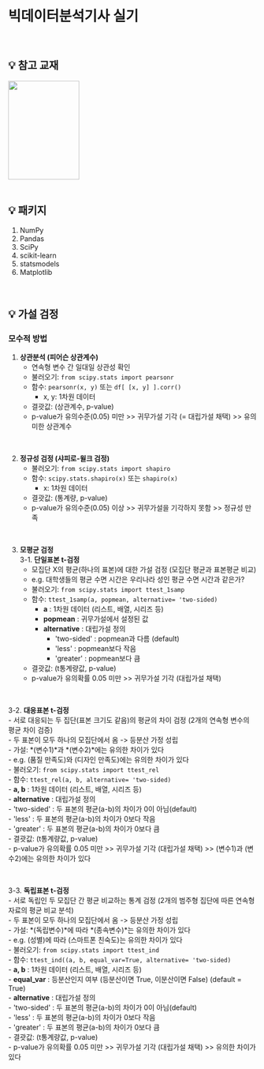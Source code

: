 # 빅데이터분석기사 실기

<br>

## 💡 참고 교재

<div>
  <a href="https://www.dataedu.kr/">
    <img src="https://contents.kyobobook.co.kr/sih/fit-in/458x0/pdt/9791197889509.jpg" width="144px" height="200px">
  </a>
</div>

<br>

## 💡 패키지
1. NumPy
2. Pandas
3. SciPy
4. scikit-learn
5. statsmodels
6. Matplotlib

<br>

## 💡 가설 검정

### 모수적 방법
1. **상관분석 (피어슨 상관계수)**
   - 연속형 변수 간 일대일 상관성 확인
   - 불러오기: ```from scipy.stats import pearsonr```
   - 함수: ```pearsonr(x, y)``` 또는 ```df[ [x, y] ].corr()```
     - x, y: 1차원 데이터
   - 결괏값: (상관계수, p-value)
   - p-value가 유의수준(0.05) 미만 >> 귀무가설 기각 (= 대립가설 채택) >> 유의미한 상관계수

<br>

2. **정규성 검정 (샤피로-윌크 검정)**
   - 불러오기: ```from scipy.stats import shapiro```
   - 함수: ```scipy.stats.shapiro(x)``` 또는 ```shapiro(x)```
     - x: 1차원 데이터
   - 결괏값: (통계량, p-value)
   - p-value가 유의수준(0.05) 이상 >> 귀무가설을 기각하지 못함 >> 정규성 만족

<br>

3. **모평균 검정**  
   3-1. **단일표본 t-검정**  
     - 모집단 X의 평균(하나의 표본)에 대한 가설 검정 (모집단 평균과 표본평균 비교)  
     - e.g. 대학생들의 평균 수면 시간은 우리나라 성인 평균 수면 시간과 같은가?  
     - 불러오기: ```from scipy.stats import ttest_1samp```  
     - 함수: ```ttest_1samp(a, popmean, alternative= 'two-sided)```  
        - **a** : 1차원 데이터 (리스트, 배열, 시리즈 등)  
        - **popmean** : 귀무가설에서 설정된 값  
        - **alternative** : 대립가설 정의  
          - 'two-sided' : popmean과 다름 (default)  
          - 'less' : popmean보다 작음  
          - 'greater' : popmean보다 큼  
     - 결괏값: (t통계량값, p-value)  
     - p-value가 유의확률 0.05 미만 >> 귀무가설 기각 (대립가설 채택)  

<br>


   3-2. **대응표본 t-검정**  
     - 서로 대응되는 두 집단(표본 크기도 같음)의 평균의 차이 검정 (2개의 연속형 변수의 평균 차이 검증)  
     - 두 표본이 모두 하나의 모집단에서 옴 -> 등분산 가정 성립  
     - 가설: *(변수1)*과 *(변수2)*에는 유의한 차이가 있다  
     - e.g. (품질 만족도)와 (디자인 만족도)에는 유의한 차이가 있다  
     - 불러오기: ```from scipy.stats import ttest_rel```  
     - 함수: ```ttest_rel(a, b, alternative= 'two-sided)```  
        - **a, b** : 1차원 데이터 (리스트, 배열, 시리즈 등)  
        - **alternative** : 대립가설 정의  
          - 'two-sided' : 두 표본의 평균(a-b)의 차이가 0이 아님(default)  
          - 'less' : 두 표본의 평균(a-b)의 차이가 0보다 작음  
          - 'greater' : 두 표본의 평균(a-b)의 차이가 0보다 큼  
     - 결괏값: (t통계량값, p-value)  
     - p-value가 유의확률 0.05 미만 >> 귀무가설 기각 (대립가설 채택) >> (변수1)과 (변수2)에는 유의한 차이가 있다  

<br>

   3-3. **독립표본 t-검정**  
     - 서로 독립인 두 모집단 간 평균 비교하는 통계 검정 (2개의 범주형 집단에 따른 연속형 자료의 평균 비교 분석)  
     - 두 표본이 모두 하나의 모집단에서 옴 -> 등분산 가정 성립  
     - 가설: *(독립변수)*에 따라 *(종속변수)*는 유의한 차이가 있다  
     - e.g. (성별)에 따라 (스마트폰 친숙도)는 유의한 차이가 있다  
     - 불러오기: ```from scipy.stats import ttest_ind```  
     - 함수: ```ttest_ind((a, b, equal_var=True, alternative= 'two-sided)```  
        - **a, b** : 1차원 데이터 (리스트, 배열, 시리즈 등)  
        - **equal_var** : 등분산인지 여부 (등분산이면 True, 이분산이면 False) (default = True)  
        - **alternative** : 대립가설 정의  
          - 'two-sided' : 두 표본의 평균(a-b)의 차이가 0이 아님(default)  
          - 'less' : 두 표본의 평균(a-b)의 차이가 0보다 작음  
          - 'greater' : 두 표본의 평균(a-b)의 차이가 0보다 큼  
     - 결괏값: (t통계량값, p-value)  
     - p-value가 유의확률 0.05 미만 >> 귀무가설 기각 (대립가설 채택) >> 유의한 차이가 있다  










